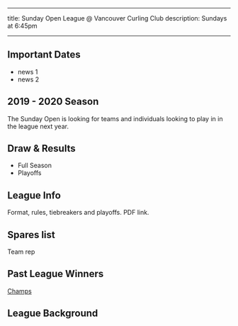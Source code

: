 ---
title: Sunday Open League @ Vancouver Curling Club
description: Sundays at 6:45pm
___
## Important Dates
* news 1
* news 2

## 2019 - 2020 Season
The Sunday Open is looking for teams and individuals looking to play in in the league next year. 

## Draw & Results
* Full Season
* Playoffs

## League Info
Format, rules, tiebreakers and playoffs. PDF link.

## Spares list
Team rep

## Past League Winners
[Champs](pastchamps.html)

## League Background
